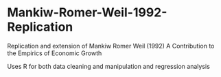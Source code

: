 # Mankiw-Romer-Weil-1992-Replication
Replication and extension of Mankiw Romer Weil (1992) A Contribution to the Empirics of Economic Growth

Uses R for both data cleaning and manipulation and regression analysis
